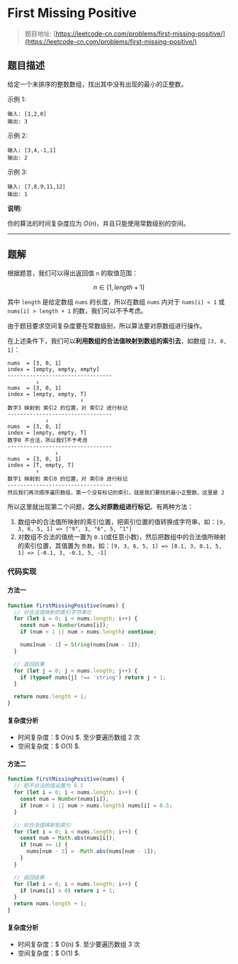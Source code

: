 # First Missing Positive

> 题目地址: [https://leetcode-cn.com/problems/first-missing-positive/](https://leetcode-cn.com/problems/first-missing-positive/)

## 题目描述

给定一个未排序的整数数组，找出其中没有出现的最小的正整数。

示例 1:

```
输入: [1,2,0]
输出: 3
```

示例 2:

```
输入: [3,4,-1,1]
输出: 2
```

示例 3:

```
输入: [7,8,9,11,12]
输出: 1
```

**说明:**

你的算法的时间复杂度应为 $O(n)$，并且只能使用常数级别的空间。

------

## 题解

根据题意，我们可以得出返回值 `n` 的取值范围：

$$
n \in [1, length + 1]
$$

其中 `length` 是给定数组 `nums` 的长度，所以在数组 `nums` 内对于 `nums[i] < 1` 或 `nums[i] > length + 1` 的数，我们可以不予考虑。

由于题目要求空间复杂度要在常数级别，所以算法要对原数组进行操作。

在上述条件下，我们可以**利用数组的合法值映射到数组的索引去**，如数组 `[3, 0, 1]`：

```
nums  = [3, 0, 1]
index = [empty, empty, empty]
---------------------------------
         ↓
nums  = [3, 0, 1]
index = [empty, empty, T]
                       ↑
数字3 映射到 索引2 的位置，对 索引2 进行标记
---------------------------------
            ↓
nums  = [3, 0, 1]
index = [empty, empty, T]
数字0 不合法，所以我们不予考虑
---------------------------------
               ↓
nums  = [3, 0, 1]
index = [T, empty, T]
         ↑
数字1 映射到 索引0 的位置，对 索引0 进行标记
---------------------------------
然后我们再次顺序遍历数组，第一个没有标记的索引，就是我们要找的最小正整数，这里是 2
```

所以这里就出现第二个问题，**怎么对原数组进行标记**，有两种方法：

1. 数组中的合法值所映射的索引位置，把索引位置的值转换成字符串，如：`[9, 3, 6, 5, 1] => ["9", 3, "6", 5, "1"]`
2. 对数组不合法的值统一置为 `0.1`(或任意小数)，然后把数组中的合法值所映射的索引位置，其值置为 `负数`，如：`[9, 3, 6, 5, 1] => [0.1, 3, 0.1, 5, 1] => [-0.1, 3, -0.1, 5, -1]`

### 代码实现

#### 方法一

```js
function firstMissingPositive(nums) {
  // 对合法值映射的索引字符串化
  for (let i = 0; i < nums.length; i++) {
    const num = Number(nums[i]);
    if (num < 1 || num > nums.length) continue;

    nums[num - 1] = String(nums[num - 1]);
  }

  // 返回结果
  for (let j = 0; j < nums.length; j++) {
    if (typeof nums[j] !== 'string') return j + 1;
  }

  return nums.length + 1;
}
```

#### 复杂度分析

* 时间复杂度：$ O(n) $. 至少要遍历数组 2 次
* 空间复杂度：$ O(1) $.

#### 方法二

```js
function firstMissingPositive(nums) {
  // 把不合法的值设置为 0.5
  for (let i = 0; i < nums.length; i++) {
    const num = Number(nums[i]);
    if (num < 1 || num > nums.length) nums[i] = 0.5;
  }

  // 对合法值映射到索引
  for (let i = 0; i < nums.length; i++) {
    const num = Math.abs(nums[i]);
    if (num >= 1) {
      nums[num - 1] = -Math.abs(nums[num - 1]);
    }
  }

  // 返回结果
  for (let i = 0; i < nums.length; i++) {
    if (nums[i] > 0) return i + 1;
  }
  return nums.length + 1;
}
```

#### 复杂度分析

* 时间复杂度：$ O(n) $. 至少要遍历数组 3 次
* 空间复杂度：$ O(1) $.
